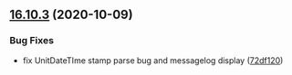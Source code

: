 ## [16.10.3](https://github.com/phandcock/GrampsView/compare/v16.10.2...v16.10.3) (2020-10-09)


### Bug Fixes

* fix UnitDateTIme stamp parse bug and messagelog display ([72df120](https://github.com/phandcock/GrampsView/commit/72df1209d12be290d0d8c709ab6dcaad62983308))



